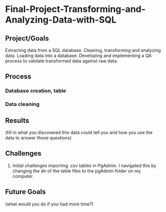 # Final-Project-Transforming-and-Analyzing-Data-with-SQL

## Project/Goals
Extracting data from a SQL database.
Cleaning, transforming and analyzing data.
Loading data into a database.
Developing and implementing a QA process to validate transformed data against raw data.

## Process
### Database creation, table 
### Data cleaning

## Results
(fill in what you discovered this data could tell you and how you use the data to answer those questions)

## Challenges 
1. Initial challenges importing .csv tables in PgAdmin. I navigated this by changing the dir of the table files to the pgAdmin folder on my computer.

## Future Goals
(what would you do if you had more time?)
